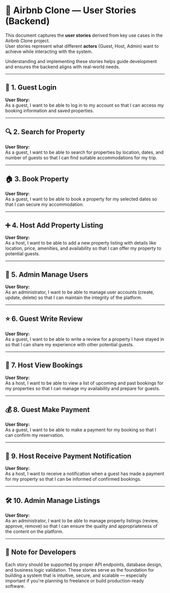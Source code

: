 # 📘 Airbnb Clone — User Stories (Backend)

This document captures the **user stories** derived from key use cases in the Airbnb Clone project.  
User stories represent what different **actors** (Guest, Host, Admin) want to achieve while interacting with the system.  

Understanding and implementing these stories helps guide development and ensures the backend aligns with real-world needs.

---

## 👥 1. Guest Login

**User Story:**  
As a guest, I want to be able to log in to my account so that I can access my booking information and saved properties.

---

## 🔍 2. Search for Property

**User Story:**  
As a guest, I want to be able to search for properties by location, dates, and number of guests so that I can find suitable accommodations for my trip.

---

## 🏠 3. Book Property

**User Story:**  
As a guest, I want to be able to book a property for my selected dates so that I can secure my accommodation.

---

## ➕ 4. Host Add Property Listing

**User Story:**  
As a host, I want to be able to add a new property listing with details like location, price, amenities, and availability so that I can offer my property to potential guests.

---

## 🔐 5. Admin Manage Users

**User Story:**  
As an administrator, I want to be able to manage user accounts (create, update, delete) so that I can maintain the integrity of the platform.

---

## ⭐ 6. Guest Write Review

**User Story:**  
As a guest, I want to be able to write a review for a property I have stayed in so that I can share my experience with other potential guests.

---

## 📅 7. Host View Bookings

**User Story:**  
As a host, I want to be able to view a list of upcoming and past bookings for my properties so that I can manage my availability and prepare for guests.

---

## 💰 8. Guest Make Payment

**User Story:**  
As a guest, I want to be able to make a payment for my booking so that I can confirm my reservation.

---

## 📩 9. Host Receive Payment Notification

**User Story:**  
As a host, I want to receive a notification when a guest has made a payment for my property so that I can be informed of confirmed bookings.

---

## 🛠 10. Admin Manage Listings

**User Story:**  
As an administrator, I want to be able to manage property listings (review, approve, remove) so that I can ensure the quality and appropriateness of the content on the platform.

---

## 🧠 Note for Developers

Each story should be supported by proper API endpoints, database design, and business logic validation. These stories serve as the foundation for building a system that is intuitive, secure, and scalable — especially important if you're planning to freelance or build production-ready software.
